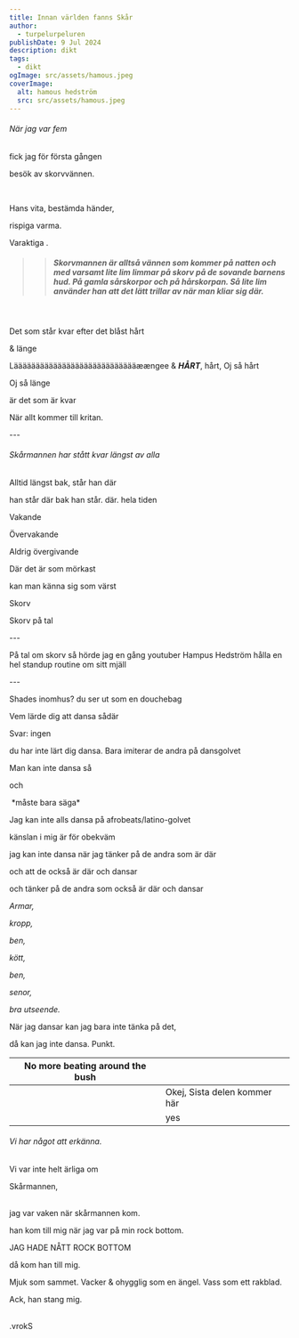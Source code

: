```yaml
---
title: Innan världen fanns Skår
author:
  - turpelurpeluren
publishDate: 9 Jul 2024
description: dikt
tags:
  - dikt
ogImage: src/assets/hamous.jpeg
coverImage:
  alt: hamous hedström
  src: src/assets/hamous.jpeg
---
```



###### När jag var fem


fick jag för första gången 

besök av skorvvännen. 

<br>

Hans vita, bestämda händer,


rispiga   varma.


Varaktiga .


>> ##### Skorvmannen är alltså vännen som kommer på natten och med varsamt lite lim limmar på skorv på de sovande barnens hud. På gamla sårskorpor och på hårskorpan. Så lite lim använder han att det lätt trillar av när man kliar sig där.

<br>

Det som står kvar efter det blåst hårt


& länge

Lääääääääääääääääääääääääääääæængee & ***HÅRT***, hårt, Oj så hårt

Oj så länge 


är det som är kvar


När allt kommer till kritan.


\---


###### Skårmannen har stått kvar längst av alla


Alltid längst bak, står han där


han står där bak han står. där. hela tiden


Vakande


Övervakande


Aldrig övergivande


Där det är som mörkast


kan man känna sig som värst


Skorv


Skorv på tal


\---


På tal om skorv så hörde jag en gång youtuber Hampus Hedström hålla en hel standup routine om sitt mjäll


\---


Shades inomhus? du ser ut som en douchebag


Vem lärde dig att dansa sådär


Svar: ingen


du har inte lärt dig dansa. Bara imiterar de andra på dansgolvet

Man kan inte dansa så

och 

&nbsp;\*måste bara säga\*


Jag kan inte alls dansa på afrobeats/latino-golvet


känslan i mig är för obekväm


jag kan inte dansa när jag tänker på de andra som är där


och att de också är där och dansar


och tänker på de andra som också är där och dansar


*Armar,*

*kropp,*

*ben,*

*kött,*

*ben,*

*senor,*

*bra utseende.*


När jag dansar kan jag bara inte tänka på det,


då kan jag inte dansa. Punkt.

|No more beating around the bush| |
|---|---|
| | Okej, Sista delen kommer här|
|   |yes|


###### Vi har något att erkänna. 

Vi var inte helt ärliga om 

Skårmannen,

<br>
jag var vaken när skårmannen kom.


han kom till mig när jag var på min rock bottom.


JAG HADE NÅTT ROCK BOTTOM


då kom han till mig.


Mjuk som sammet. Vacker & ohygglig som en ängel. Vass som ett rakblad.<br>


Ack, han stang mig.


<br>
.vrokS


<br><br><br><br><br><br><br><br><br><br><br><br><br><br><br>
